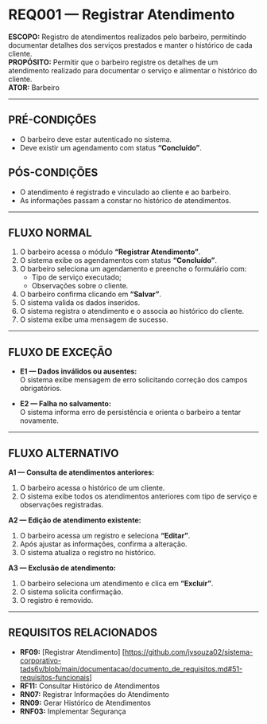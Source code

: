 # REQ001 — Registrar Atendimento

**ESCOPO:** Registro de atendimentos realizados pelo barbeiro, permitindo documentar detalhes dos serviços prestados e manter o histórico de cada cliente.  
**PROPÓSITO:** Permitir que o barbeiro registre os detalhes de um atendimento realizado para documentar o serviço e alimentar o histórico do cliente.  
**ATOR:** Barbeiro  

---

## PRÉ-CONDIÇÕES
- O barbeiro deve estar autenticado no sistema.  
- Deve existir um agendamento com status **“Concluído”**.  

## PÓS-CONDIÇÕES
- O atendimento é registrado e vinculado ao cliente e ao barbeiro.  
- As informações passam a constar no histórico de atendimentos.  

---

## FLUXO NORMAL
1. O barbeiro acessa o módulo **“Registrar Atendimento”**.  
2. O sistema exibe os agendamentos com status **“Concluído”**.  
3. O barbeiro seleciona um agendamento e preenche o formulário com:  
   - Tipo de serviço executado;  
   - Observações sobre o cliente.  
4. O barbeiro confirma clicando em **“Salvar”**.  
5. O sistema valida os dados inseridos.  
6. O sistema registra o atendimento e o associa ao histórico do cliente.  
7. O sistema exibe uma mensagem de sucesso.  

---

## FLUXO DE EXCEÇÃO
- **E1 — Dados inválidos ou ausentes:**  
  O sistema exibe mensagem de erro solicitando correção dos campos obrigatórios.  

- **E2 — Falha no salvamento:**  
  O sistema informa erro de persistência e orienta o barbeiro a tentar novamente.  

---

## FLUXO ALTERNATIVO
  **A1 — Consulta de atendimentos anteriores:**  
  1. O barbeiro acessa o histórico de um cliente.  
  2. O sistema exibe todos os atendimentos anteriores com tipo de serviço e observações registradas.  

  **A2 — Edição de atendimento existente:**  
  1. O barbeiro acessa um registro e seleciona **“Editar”**.  
  2. Após ajustar as informações, confirma a alteração.  
  3. O sistema atualiza o registro no histórico.  

  **A3 — Exclusão de atendimento:**  
  1. O barbeiro seleciona um atendimento e clica em **“Excluir”**.  
  2. O sistema solicita confirmação.  
  3. O registro é removido.

---

## REQUISITOS RELACIONADOS
- **RF09:** [Registrar Atendimento] [https://github.com/jvsouza02/sistema-corporativo-tads6v/blob/main/documentacao/documento_de_requisitos.md#51-requisitos-funcionais]
- **RF11:** Consultar Histórico de Atendimentos  
- **RN07:** Registrar Informações do Atendimento  
- **RN09:** Gerar Histórico de Atendimentos  
- **RNF03:** Implementar Segurança  




